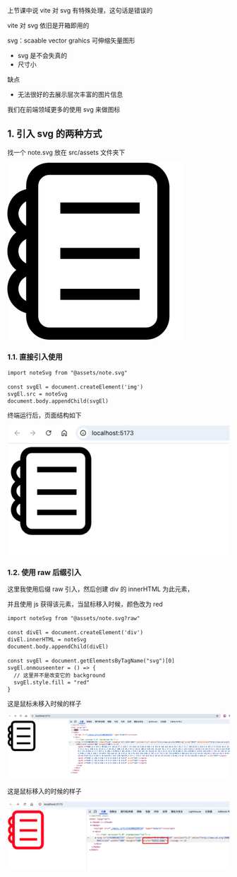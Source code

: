 上节课中说 vite 对 svg 有特殊处理，这句话是错误的

vite 对 svg 依旧是开箱即用的

svg：scaable vector grahics 可伸缩矢量图形

- svg 是不会失真的
- 尺寸小

缺点

- 无法很好的去展示层次丰富的图片信息

我们在前端领域更多的使用 svg 来做图标

## 1. 引入 svg 的两种方式

找一个 note.svg 放在 src/assets 文件夹下

![](./assets/1743909252624-2897b214-a2bc-48b2-a517-8ec1a56907eb.svg)

### 1.1. 直接引入使用

```
import noteSvg from "@assets/note.svg"

const svgEl = document.createElement('img')
svgEl.src = noteSvg
document.body.appendChild(svgEl)
```

终端运行后，页面结构如下

![](./assets/1743909322576-78a180e8-5d5d-434c-9b85-055d9399cfb9.png)

### 1.2. 使用 raw 后缀引入

这里我使用后缀 raw 引入，然后创建 div 的 innerHTML 为此元素，

并且使用 js 获得该元素，当鼠标移入时候，颜色改为 red

```
import noteSvg from "@assets/note.svg?raw"

const divEl = document.createElement('div')
divEl.innerHTML = noteSvg
document.body.appendChild(divEl)

const svgEl = document.getElementsByTagName("svg")[0]
svgEl.onmouseenter = () => {
  // 这里并不是改变它的 background
  svgEl.style.fill = "red"
}
```

这是鼠标未移入时候的样子

![](./assets/1743909481014-5f0c7268-f42e-4e53-93b2-f316911db70a.png)

这是鼠标移入的时候的样子

![](./assets/1743909466643-c16cf7a4-908e-4565-9c29-2402a1338485.png)